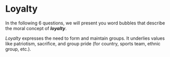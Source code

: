 # Loyalty

In the following 6 questions, we will present you word bubbles that describe the moral concept of ***loyalty***.

*Loyalty* expresses the need to form and maintain groups. It underlies values like patriotism, sacrifice, and group pride (for country, sports team, ethnic group, etc.).